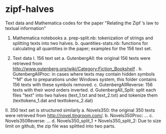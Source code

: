 # zipf-halves
Text data and Mathematica codes for the paper "Relating the Zipf ’s law to textual information"

1. Mathematica notebooks
  a. prep-split.nb: tokenization of strings and splitting texts into two halves.
  b. quantities-stats.nb: functions for calculating all quantities in the paper; examples for the 156 text set.
  
  
2. Text data
  I. 156 text set
    a. GutenbergAll: the original 156 texts were retrieved from http://www.gutenberg.org/wiki/Category:Fiction_Bookshelf .
    b. GutenbergAllProc: in cases where texts may contain hidden symbols "^M" due to preparations under Windows system, this folder contains 156 texts with these symbols removed.
    c. GutenbergAllReverse: 156 texts with their word orders inverted.
    d. GutenbergAll_Split: split each files "text" into two halves (text_1.txt and text_2.txt) and tokenize them (texttokens_1.dat and texttokens_2.dat)
    
   
  II. 350 text set is structured similarly
    a. Novels350: the original 350 texts were retrieved from http://novel.tingroom.com/.
    b. Novels350Proc: ...
    c. Novels350Reverse: ...
    d. Novels350_split_1 + Novels350_split_2: Due to size limit on github, the zip file was splitted into two parts.
